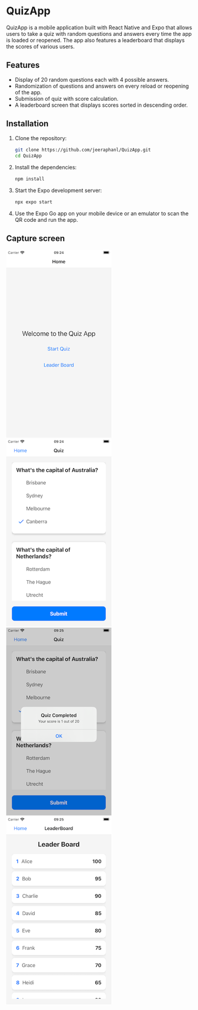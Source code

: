 # QuizApp

QuizApp is a mobile application built with React Native and Expo that allows users to take a quiz with random questions and answers every time the app is loaded or reopened. The app also features a leaderboard that displays the scores of various users.

## Features

- Display of 20 random questions each with 4 possible answers.
- Randomization of questions and answers on every reload or reopening of the app.
- Submission of quiz with score calculation.
- A leaderboard screen that displays scores sorted in descending order.

## Installation

1. Clone the repository:

    ```bash
    git clone https://github.com/jeeraphanl/QuizApp.git
    cd QuizApp

2. Install the dependencies:
    ```bash
    npm install

3. Start the Expo development server:
    ```bash
    npx expo start    

4. Use the Expo Go app on your mobile device or an emulator to scan the QR code and run the app.

## Capture screen

![Home Page](images/home.png)
![Quize Page](images/quiz.png)
![Quize Page](images/quiz2.png)
![Lederboard Page](images/leaderboard.png)